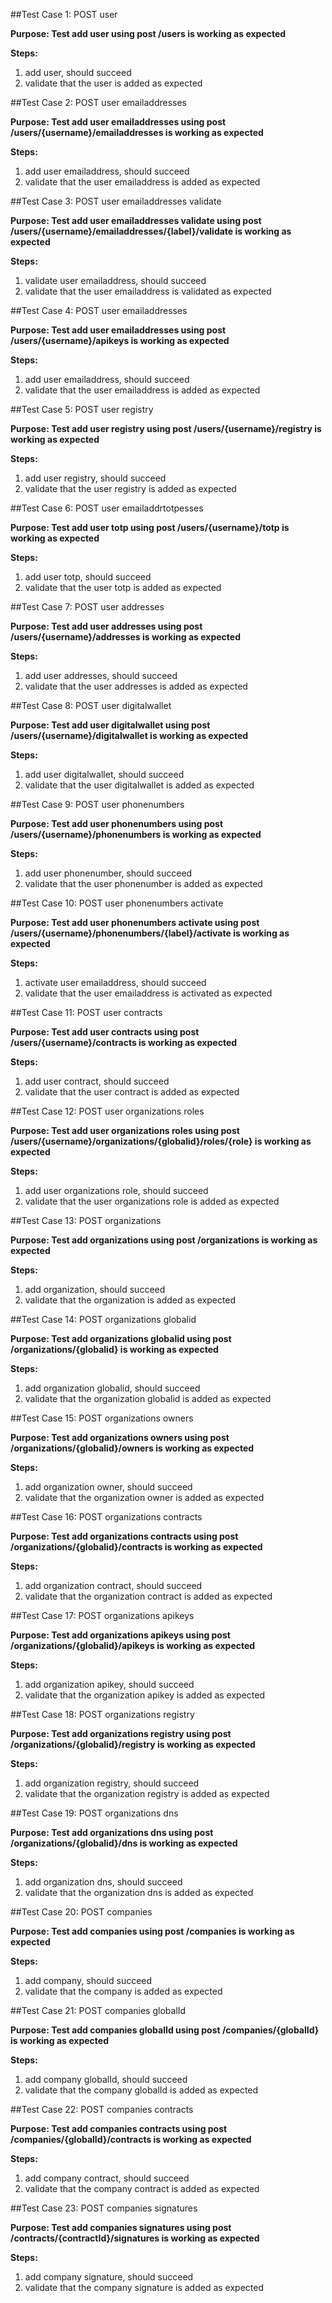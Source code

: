 ##Test Case 1: POST user 

**Purpose: Test add user using post /users is working as expected**

**Steps:**

1. add user, should succeed
2. validate that the user is added as expected


##Test Case 2: POST user emailaddresses

**Purpose: Test add user emailaddresses using post /users/{username}/emailaddresses is working as expected**

**Steps:**

1. add user emailaddress, should succeed
2. validate that the user emailaddress is added as expected


##Test Case 3: POST user emailaddresses validate

**Purpose: Test add user emailaddresses validate using post /users/{username}/emailaddresses/{label}/validate is working as expected**

**Steps:**

1. validate user emailaddress, should succeed
2. validate that the user emailaddress is validated as expected


##Test Case 4: POST user emailaddresses

**Purpose: Test add user emailaddresses using post /users/{username}/apikeys is working as expected**

**Steps:**

1. add user emailaddress, should succeed
2. validate that the user emailaddress is added as expected


##Test Case 5: POST user registry

**Purpose: Test add user registry using post /users/{username}/registry is working as expected**

**Steps:**

1. add user registry, should succeed
2. validate that the user registry is added as expected


##Test Case 6: POST user emailaddrtotpesses

**Purpose: Test add user totp using post /users/{username}/totp is working as expected**

**Steps:**

1. add user totp, should succeed
2. validate that the user totp is added as expected


##Test Case 7: POST user addresses

**Purpose: Test add user addresses using post /users/{username}/addresses is working as expected**

**Steps:**

1. add user addresses, should succeed
2. validate that the user addresses is added as expected


##Test Case 8: POST user digitalwallet

**Purpose: Test add user digitalwallet using post /users/{username}/digitalwallet is working as expected**

**Steps:**

1. add user digitalwallet, should succeed
2. validate that the user digitalwallet is added as expected


##Test Case 9: POST user phonenumbers

**Purpose: Test add user phonenumbers using post /users/{username}/phonenumbers is working as expected**

**Steps:**

1. add user phonenumber, should succeed
2. validate that the user phonenumber is added as expected


##Test Case 10: POST user phonenumbers activate

**Purpose: Test add user phonenumbers activate using post /users/{username}/phonenumbers/{label}/activate is working as expected**

**Steps:**

1. activate user emailaddress, should succeed
2. validate that the user emailaddress is activated as expected


##Test Case 11: POST user contracts

**Purpose: Test add user contracts using post /users/{username}/contracts is working as expected**

**Steps:**

1. add user contract, should succeed
2. validate that the user contract is added as expected


##Test Case 12: POST user organizations roles

**Purpose: Test add user organizations roles using post /users/{username}/organizations/{globalid}/roles/{role} is working as expected**

**Steps:**

1. add user organizations role, should succeed
2. validate that the user organizations role is added as expected


##Test Case 13: POST organizations

**Purpose: Test add organizations using post /organizations is working as expected**

**Steps:**

1. add organization, should succeed
2. validate that the organization is added as expected


##Test Case 14: POST organizations globalid

**Purpose: Test add organizations globalid using post /organizations/{globalid} is working as expected**

**Steps:**

1. add organization globalid, should succeed
2. validate that the organization globalid is added as expected


##Test Case 15: POST organizations owners

**Purpose: Test add organizations owners using post /organizations/{globalid}/owners is working as expected**

**Steps:**

1. add organization owner, should succeed
2. validate that the organization owner is added as expected


##Test Case 16: POST organizations contracts

**Purpose: Test add organizations contracts using post /organizations/{globalid}/contracts is working as expected**

**Steps:**

1. add organization contract, should succeed
2. validate that the organization contract is added as expected


##Test Case 17: POST organizations apikeys

**Purpose: Test add organizations apikeys using post /organizations/{globalid}/apikeys is working as expected**

**Steps:**

1. add organization apikey, should succeed
2. validate that the organization apikey is added as expected


##Test Case 18: POST organizations registry

**Purpose: Test add organizations registry using post /organizations/{globalid}/registry is working as expected**

**Steps:**

1. add organization registry, should succeed
2. validate that the organization registry is added as expected


##Test Case 19: POST organizations dns

**Purpose: Test add organizations dns using post /organizations/{globalid}/dns is working as expected**

**Steps:**

1. add organization dns, should succeed
2. validate that the organization dns is added as expected


##Test Case 20: POST companies

**Purpose: Test add companies using post /companies is working as expected**

**Steps:**

1. add company, should succeed
2. validate that the company is added as expected


##Test Case 21: POST companies globalId

**Purpose: Test add companies globalId using post /companies/{globalId} is working as expected**

**Steps:**

1. add company globalId, should succeed
2. validate that the company globalId is added as expected


##Test Case 22: POST companies contracts

**Purpose: Test add companies contracts using post /companies/{globalId}/contracts is working as expected**

**Steps:**

1. add company contract, should succeed
2. validate that the company contract is added as expected


##Test Case 23: POST companies signatures

**Purpose: Test add companies signatures using post /contracts/{contractId}/signatures is working as expected**

**Steps:**

1. add company signature, should succeed
2. validate that the company signature is added as expected

